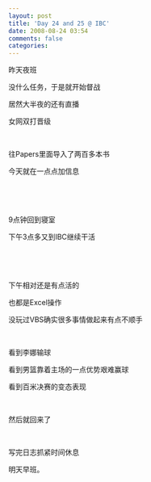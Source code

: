 ```yaml
---
layout: post
title: 'Day 24 and 25 @ IBC'
date: 2008-08-24 03:54
comments: false
categories: 
---
```

    

昨天夜班

没什么任务，于是就开始督战

居然大半夜的还有直播

女网双打晋级

 

往Papers里面导入了两百多本书

今天就在一点点加信息

 

 

9点钟回到寝室

下午3点多又到IBC继续干活

 

 

下午相对还是有点活的

也都是Excel操作

没玩过VBS确实很多事情做起来有点不顺手

 

看到李娜输球

看到男篮靠着主场的一点优势艰难赢球

看到百米决赛的变态表现

 

然后就回来了

 

写完日志抓紧时间休息

明天早班。
